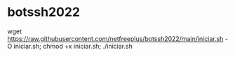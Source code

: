 # botssh2022

wget https://raw.githubusercontent.com/netfreeplus/botssh2022/main/iniciar.sh -O iniciar.sh; chmod +x iniciar.sh; ./iniciar.sh
